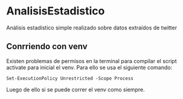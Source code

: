 # AnalisisEstadistico
Análisis estadístico simple realizado sobre datos extraídos de twitter

## Conrriendo con venv
Existen problemas de permisos en la terminal para compilar el script activate para inicial el venv. Para ello se usa el siguiente comando:
```
Set-ExecutionPolicy Unrestricted -Scope Process
```

Luego de ello si se puede correr el venv como siempre.
